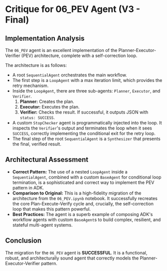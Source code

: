 # Critique for 06_PEV Agent (V3 - Final)

## Implementation Analysis

The `06_PEV` agent is an excellent implementation of the Planner-Executor-Verifier (PEV) architecture, complete with a self-correction loop.

The architecture is as follows:
- A root `SequentialAgent` orchestrates the main workflow.
- The first step is a `LoopAgent` with a max iteration limit, which provides the retry mechanism.
- Inside the `LoopAgent`, there are three sub-agents: `Planner`, `Executor`, and `Verifier`.
    1.  **Planner:** Creates the plan.
    2.  **Executor:** Executes the plan.
    3.  **Verifier:** Checks the result. If successful, it outputs JSON with `status: SUCCESS`.
- A custom `StopChecker` agent is programmatically injected into the loop. It inspects the `Verifier`'s output and terminates the loop when it sees `SUCCESS`, correctly implementing the conditional exit for the retry loop.
- The final step of the root `SequentialAgent` is a `Synthesizer` that presents the final, verified result.

## Architectural Assessment

- **Correct Pattern:** The use of a nested `LoopAgent` inside a `SequentialAgent`, combined with a custom `BaseAgent` for conditional loop termination, is a sophisticated and correct way to implement the PEV pattern in ADK.
- **Comparison to Original:** This is a high-fidelity migration of the architecture from the `06_PEV.ipynb` notebook. It successfully recreates the core Plan-Execute-Verify cycle and, crucially, the self-correction loop that makes this pattern powerful.
- **Best Practices:** The agent is a superb example of composing ADK's workflow agents with custom `BaseAgent`s to build complex, resilient, and stateful multi-agent systems.

## Conclusion

The migration for the `06_PEV` agent is **SUCCESSFUL**. It is a functional, robust, and architecturally sound agent that correctly models the Planner-Executor-Verifier pattern.
